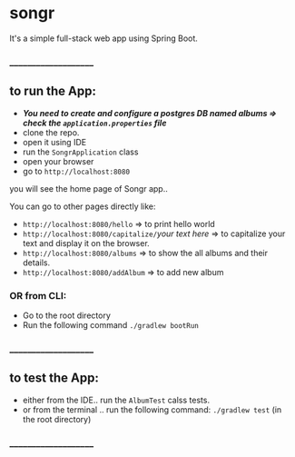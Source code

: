 # songr

It's a simple full-stack web app using Spring Boot.

### ___________________

## to run the App:

* ***You need to create and configure a postgres DB named albums => check the `application.properties` file***
* clone the repo. 
* open it using IDE
* run the `SongrApplication` class
* open your browser
* go to `http://localhost:8080`


you will see the home page of Songr app..

You can go to other pages directly like:
* `http://localhost:8080/hello` => to print hello world
* `http://localhost:8080/capitalize/`*your text here* => to capitalize your text and display it on the browser.
* `http://localhost:8080/albums` => to show the all albums and their details.
* `http://localhost:8080/addAlbum` => to add new album

### OR from CLI:

* Go to the root directory
* Run the following command `./gradlew bootRun`

### ___________________

## to test the App:

* either from the IDE.. run the `AlbumTest` calss tests.
* or from the terminal .. run the following command: `./gradlew test` (in the root directory)

### ___________________